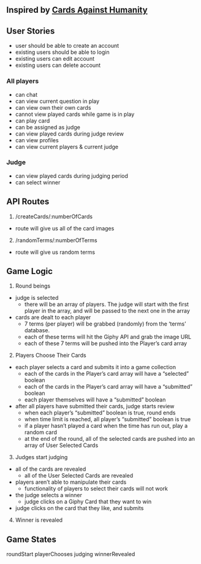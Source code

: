 ## Inspired by [Cards Against Humanity](https://en.wikipedia.org/wiki/Cards_Against_Humanity)

## User Stories
* user should be able to create an account
* existing users should be able to login
* existing users can edit account
* existing users can delete account

### All players
* can chat
* can view current question in play
* can view own their own cards
* cannot view played cards while game is in play
* can play card
* can be assigned as judge
* can view played cards during judge review
* can view profiles
* can view current players & current judge

### Judge
* can view played cards during judging period
* can select winner

## API Routes
1. /createCards/:numberOfCards
  - route will give us all of the card images
2. /randomTerms/:numberOfTerms
  - route will give us random terms

## Game Logic
1. Round beings
- judge is selected
  - there will be an array of players. The judge will start with the first player in the array, and will be passed to the next one in the array
- cards are dealt to each player
  - 7 terms (per player) will be grabbed (randomly) from the ‘terms’ database.
  - each of these terms will hit the Giphy API and grab the image URL
  - each of these 7 terms will be pushed into the Player’s card array
2. Players Choose Their Cards
- each player selects a card and submits it into a game collection
  - each of the cards in the Player’s card array will have a “selected” boolean
  - each of the cards in the Player’s card array will have a “submitted” boolean
  - each player themselves will have a “submitted” boolean
- after all players have submitted their cards, judge starts review
   - when each player’s “submitted” boolean is true, round ends
   - when time limit is reached, all player’s “submitted” boolean is true
   - if a player hasn’t played a card when the time has run out, play a random card
   - at the end of the round, all of the selected cards are pushed into an array of User Selected Cards
3. Judges start judging
- all of the cards are revealed
    - all of the User Selected Cards are revealed
- players aren’t able to manipulate their cards
    - functionality of players to select their cards will not work
- the judge selects a winner
    - judge clicks on a Giphy Card that they want to win
- judge clicks on the card that they like, and submits
4. Winner is revealed

## Game States
roundStart
playerChooses
judging
winnerRevealed
